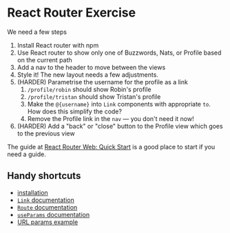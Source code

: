 # React Router Exercise

We need a few steps

1. Install React router with npm
2. Use React router to show only one of Buzzwords, Nats, or Profile based on the current path
3. Add a nav to the header to move between the views
4. Style it! The new layout needs a few adjustments.
5. (HARDER) Parametrise the username for the profile as a link
   1. `/profile/robin` should show Robin's profile
   2. `/profile/tristan` should show Tristan's profile
   3. Make the `@{username}` into `Link` components with appropriate `to`. How does this simplify the code?
   4. Remove the Profile link in the `nav` — you don't need it now!
6. (HARDER) Add a "back" or "close" button to the Profile view which goes to the previous view 

The guide at [React Router Web: Quick Start](https://reactrouter.com/web/guides/quick-start) is a good place to start if you need a guide.

## Handy shortcuts

- [installation](https://reactrouter.com/web/guides/quick-start/installation)
- [`Link` documentation](https://reactrouter.com/web/api/Link)
- [`Route` documentation](https://reactrouter.com/web/api/Route)
- [`useParams` documentation](https://reactrouter.com/web/api/Hooks/useparams)
- [URL params example](https://reactrouter.com/web/example/url-params)
